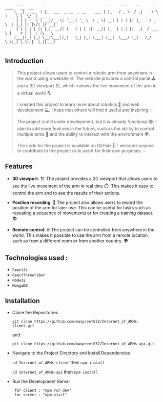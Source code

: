 ``` 
     ___         _                            _      ___    __      _     ____   __  __      
    |_ _| _ __  | |_  ___  _ __  _ __    ___ | |_   / _ \  / _|    / \   |  _ \ |  \/  | ___ 
     | | | '_ \ | __|/ _ \| '__|| '_ \  / _ \| __| | | | || |_    / _ \  | |_) || |\/| |/ __|
     | | | | | || |_|  __/| |   | | | ||  __/| |_  | |_| ||  _|  / ___ \ |  _ < | |  | |\__ \
    |___||_| |_| \__|\___||_|   |_| |_| \___| \__|  \___/ |_|   /_/   \_\|_| \_\|_|  |_||___/
                                                                                           
```


## Introduction

>This project allows users to control a robotic arm from anywhere in the world using a website 🌐. The website provides a control panel 🕹 and a 3D viewport 🏗, which >shows the live movement of the arm in a virtual world 🌎.
>
>I created this project to learn more about robotics 🤖 and web development 💻. I hope that others will find it useful and inspiring 💡.
>
>The project is still under development, but it is already functional 🟢. I plan to add more features in the future, such as the ability to control multiple arms 🤖 and the ability to interact with the environment 🌍.
>
>The code for the project is available on GitHub 🚀. I welcome anyone to contribute to the project or to use it for their own purposes. 💡

## Features
- **3D viewport**: 🏗️ The project provides a 3D viewport that allows users to see the live movement of the arm in real time ⏱️. This makes it easy to control the arm and to see the results of their actions.

- **Position recording**: 💾 The project also allows users to record the position of the arm for later use. This can be useful for tasks such as repeating a sequence of movements or for creating a training dataset. 📚
  
- **Remote control**: 🌐 The project can be controlled from anywhere in the world. This makes it possible to use the arm from a remote location, such as from a different room or from another country. 🌍

##  Technologies used :
- `ReactJs`
- `ReactThreeFiber`
- `NodeJs`
- `MongoDB`

## Installation
- Clone the Repositories
  
  `git clone https://github.com/navpreet032/Internet_of_ARMs-client.git`

  and 
  
  `git clone https://github.com/navpreet032/Internet_of_ARMs-api.git`

- Navigate to the Project Directory and Install Dependencies
  
  `cd Internet_of_ARMs-client` then `npm install`

  `cd Internet_of_ARMs-api` then `npm install`

- Run the Development Server
  
       for client : "npm run dev"
       for server : "npm start"